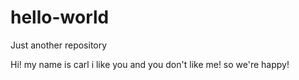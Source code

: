 # hello-world
Just another repository


Hi! my name is carl
i like you and you don't like me! so we're happy!
